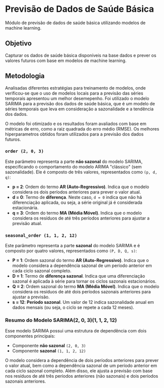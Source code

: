 # Previsão de Dados de Saúde Básica
Módulo de previsão de dados de saúde básica utilizando modelos de machine learning.

## Objetivo

Capturar os dados de saúde básica disponíveis na base dados e prever os valores futuros com base em modelos de machine learning.

## Metodologia

Analisadas diferentes estratégias para treinamento de modelos, onde verificou-se que o uso de modelos locais para a previsão das séries temporais apresentou um melhor desemepenho.
Foi utilizado o modelo SARIMA para a previsão dos dados de saúde básica, que é um modelo de séries temporais que leva em consideração a sazonalidade e a tendência dos dados.

O modelo foi otimizado e os resultados foram avaliados com base em métricas de erro, como a raiz quadrada do erro médio (RMSE). Os melhores hiperparametros obtidos foram utilizados para a previsão dos dados futuros. 

### `order (2, 0, 3)`

Este parâmetro representa a parte **não sazonal** do modelo SARIMA, especificando o comportamento do modelo ARIMA "clássico" (sem sazonalidade). Ele é composto de três valores, representados como `(p, d, q)`:

- **p = 2**: Ordem do termo **AR (Auto-Regressivo)**. Indica que o modelo considera os dois períodos anteriores para prever o valor atual.
- **d = 0**: Termo de **diferença**. Neste caso, `d = 0` indica que não há diferenciação aplicada, ou seja, a série original já é considerada estacionária.
- **q = 3**: Ordem do termo **MA (Média Móvel)**. Indica que o modelo considera os resíduos de até três períodos anteriores para ajustar a previsão atual.

### `seasonal_order (1, 1, 2, 12)`

Este parâmetro representa a parte **sazonal** do modelo SARIMA e é composto por quatro valores, representados como `(P, D, Q, s)`:

- **P = 1**: Ordem sazonal do termo **AR (Auto-Regressivo)**. Indica que o modelo considera a dependência sazonal de um período anterior em cada ciclo sazonal completo.
- **D = 1**: Termo de **diferença sazonal**. Indica que uma diferenciação sazonal é aplicada à série para tornar os ciclos sazonais estacionários.
- **Q = 2**: Ordem sazonal do termo **MA (Média Móvel)**. Indica que o modelo considera os resíduos de até dois períodos sazonais anteriores para ajustar a previsão.
- **s = 12**: **Período sazonal**. Um valor de 12 indica sazonalidade anual em dados mensais (ou seja, o ciclo se repete a cada 12 meses).

### Resumo do Modelo SARIMA(2, 0, 3)(1, 1, 2, 12)

Esse modelo SARIMA possui uma estrutura de dependência com dois componentes principais:
- Componente **não sazonal** `(2, 0, 3)`
- Componente **sazonal** `(1, 1, 2, 12)`


O modelo considera a dependência de dois períodos anteriores para prever o valor atual, bem como a dependência sazonal de um período anterior em cada ciclo sazonal completo. Além disso, ele ajusta a previsão com base nos resíduos de até três períodos anteriores (não sazonais) e dois períodos sazonais anteriores.